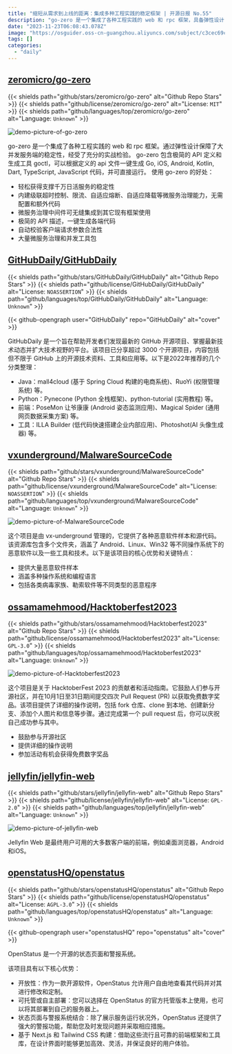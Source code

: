 ```yaml
---
title: "缩短从需求到上线的距离：集成多种工程实践的稳定框架 | 开源日报 No.55"
description: "go-zero 是一个集成了各种工程实践的 web 和 rpc 框架，具备弹性设计，保障了大并发服务端的稳定性，经受了实战检验。"
date: "2023-11-23T06:08:43.078Z"
image: "https://osguider.oss-cn-guangzhou.aliyuncs.com/subject/c3cec69c29ad7f04259d517c782699db.png"
tags: []
categories:
  - "daily"
---
```


## [zeromicro/go-zero](https://github.com/zeromicro/go-zero)

{{< shields path="github/stars/zeromicro/go-zero" alt="Github Repo Stars" >}} {{< shields path="github/license/zeromicro/go-zero" alt="License: `MIT`" >}} {{< shields path="github/languages/top/zeromicro/go-zero" alt="Language: `Unknown`" >}}

![demo-picture-of-go-zero](https://picgo-daily.oss-cn-guangzhou.aliyuncs.com/picgo-daily/2023/fd478e7541ef723730bf7d883b65dccf.png)

go-zero 是一个集成了各种工程实践的 web 和 rpc 框架。通过弹性设计保障了大并发服务端的稳定性，经受了充分的实战检验。
go-zero 包含极简的 API 定义和生成工具 goctl，可以根据定义的 api 文件一键生成 Go, iOS, Android, Kotlin, Dart, TypeScript, JavaScript 代码，并可直接运行。
使用 go-zero 的好处：

- 轻松获得支撑千万日活服务的稳定性
- 内建级联超时控制、限流、自适应熔断、自适应降载等微服务治理能力，无需配置和额外代码
- 微服务治理中间件可无缝集成到其它现有框架使用
- 极简的 API 描述，一键生成各端代码
- 自动校验客户端请求参数合法性
- 大量微服务治理和并发工具包
  
## [GitHubDaily/GitHubDaily](https://github.com/GitHubDaily/GitHubDaily)

{{< shields path="github/stars/GitHubDaily/GitHubDaily" alt="Github Repo Stars" >}} {{< shields path="github/license/GitHubDaily/GitHubDaily" alt="License: `NOASSERTION`" >}} {{< shields path="github/languages/top/GitHubDaily/GitHubDaily" alt="Language: `Unknown`" >}}

{{< github-opengraph user="GitHubDaily" repo="GitHubDaily" alt="cover" >}}

GitHubDaily 是一个旨在帮助开发者们发现最新的 GitHub 开源项目、掌握最新技术动态并扩大技术视野的平台。该项目已分享超过 3000 个开源项目，内容包括但不限于 GitHub 上的开源技术资料、工具和应用等。以下是2022年推荐的几个分类整理：

- Java：mall4cloud (基于 Spring Cloud 构建的电商系统)、RuoYi (权限管理系统) 等。
- Python：Pynecone (Python 全栈框架)、python-tutorial (实用教程) 等。
- 前端：PoseMon 让爷康康 (Android 姿态监测应用)、Magical Spider (通用网页数据采集方案) 等。
- 工具：ILLA Builder (低代码快速搭建企业内部应用)、Photoshot(AI 头像生成器) 等。
  
## [vxunderground/MalwareSourceCode](https://github.com/vxunderground/MalwareSourceCode)

{{< shields path="github/stars/vxunderground/MalwareSourceCode" alt="Github Repo Stars" >}} {{< shields path="github/license/vxunderground/MalwareSourceCode" alt="License: `NOASSERTION`" >}} {{< shields path="github/languages/top/vxunderground/MalwareSourceCode" alt="Language: `Unknown`" >}}

![demo-picture-of-MalwareSourceCode](https://osguider.oss-cn-guangzhou.aliyuncs.com/subject/23906688aea4b8d92e1384a493e3ed25.png)

这个项目是由 vx-underground 管理的，它提供了各种恶意软件样本和源代码。该资源库包含多个文件夹，涵盖了 Android、Linux、Win32 等不同操作系统下的恶意软件以及一些工具和技术。以下是该项目的核心优势和关键特点：

- 提供大量恶意软件样本
- 涵盖多种操作系统和编程语言
- 包括各类病毒家族、勒索软件等不同类型的恶意程序
  
## [ossamamehmood/Hacktoberfest2023](https://github.com/ossamamehmood/Hacktoberfest2023)

{{< shields path="github/stars/ossamamehmood/Hacktoberfest2023" alt="Github Repo Stars" >}} {{< shields path="github/license/ossamamehmood/Hacktoberfest2023" alt="License: `GPL-3.0`" >}} {{< shields path="github/languages/top/ossamamehmood/Hacktoberfest2023" alt="Language: `Unknown`" >}}

![demo-picture-of-Hacktoberfest2023](https://osguider.oss-cn-guangzhou.aliyuncs.com/subject/9fc9e6b156ab0d45767d3ab0e44147a0.png)

这个项目是关于 HacktoberFest 2023 的贡献者和活动指南。它鼓励人们参与开源社区，并在10月1日至31日期间提交四次 Pull Request (PR) 以获取免费数字奖品。该项目提供了详细的操作说明，包括 fork 仓库、clone 到本地、创建新分支、添加个人图片和信息等步骤。通过完成第一个 pull request 后，你可以庆祝自己成功参与其中。

- 鼓励参与开源社区
- 提供详细的操作说明
- 参加活动有机会获得免费数字奖品
  
## [jellyfin/jellyfin-web](https://github.com/jellyfin/jellyfin-web)

{{< shields path="github/stars/jellyfin/jellyfin-web" alt="Github Repo Stars" >}} {{< shields path="github/license/jellyfin/jellyfin-web" alt="License: `GPL-2.0`" >}} {{< shields path="github/languages/top/jellyfin/jellyfin-web" alt="Language: `Unknown`" >}}

![demo-picture-of-jellyfin-web](https://picgo-daily.oss-cn-guangzhou.aliyuncs.com/picgo-daily/2023/8b56e982b2b056af2c11b6009722570c.png)

Jellyfin Web 是最终用户可用的大多数客户端的前端，例如桌面浏览器，Android和iOS。
  
## [openstatusHQ/openstatus](https://github.com/openstatusHQ/openstatus)

{{< shields path="github/stars/openstatusHQ/openstatus" alt="Github Repo Stars" >}} {{< shields path="github/license/openstatusHQ/openstatus" alt="License: `AGPL-3.0`" >}} {{< shields path="github/languages/top/openstatusHQ/openstatus" alt="Language: `Unknown`" >}}

{{< github-opengraph user="openstatusHQ" repo="openstatus" alt="cover" >}}

OpenStatus 是一个开源的状态页面和警报系统。

该项目具有以下核心优势：

- 开放性：作为一款开源软件，OpenStatus 允许用户自由地查看其代码并对其进行修改和定制。
- 可托管或自主部署：您可以选择在 OpenStatus 的官方托管版本上使用，也可以将其部署到自己的服务器上。
- 状态页面与警报系统结合：除了展示服务运行状况外，OpenStatus 还提供了强大的警报功能，帮助您及时发现问题并采取相应措施。
- 基于 Next.js 和 Tailwind CSS 构建：借助这些流行且可靠的前端框架和工具库，在设计界面时能够更加高效、灵活，并保证良好的用户体验。
  